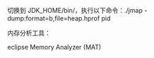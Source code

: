 

切换到 JDK_HOME/bin/，执行以下命令：./jmap -dump:format=b,file=heap.hprof pid



内存分析工具：

eclipse Memory Analyzer (MAT)

